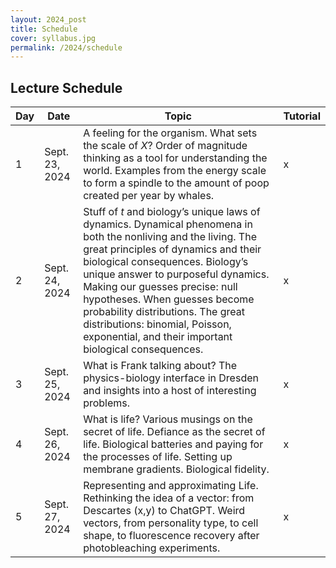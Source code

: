 ```yaml
---
layout: 2024_post
title: Schedule
cover: syllabus.jpg
permalink: /2024/schedule
---
```


## Lecture Schedule

| Day | Date | Topic | Tutorial |
| -- | -- | -- | -- |
| 1 | Sept. 23, 2024 | A feeling for the organism.  What sets the scale of _X_?  Order of magnitude thinking as a tool for understanding the world.  Examples from the energy scale to form a spindle to the amount of poop created per year by whales. | x |
| 2 | Sept. 24, 2024 | Stuff of _t_ and biology’s unique laws of dynamics.  Dynamical phenomena in both the nonliving and the living. The great principles of dynamics and their biological consequences. Biology’s unique answer to purposeful dynamics. Making our guesses precise: null hypotheses.  When guesses become probability distributions. The great distributions: binomial, Poisson, exponential, and their important biological consequences. | x |
| 3 | Sept. 25, 2024 | What is Frank talking about? The physics-biology interface in Dresden and insights into a host of interesting problems. | x |
| 4 | Sept. 26, 2024 | What is life? Various musings on the secret of life. Defiance as the secret of life. Biological batteries and paying for the processes of life. Setting up membrane gradients. Biological fidelity. | x |
| 5 | Sept. 27, 2024 | Representing and approximating Life. Rethinking the idea of a vector: from Descartes (x,y) to ChatGPT. Weird vectors, from personality type, to cell shape, to fluorescence recovery after photobleaching experiments. | x |

